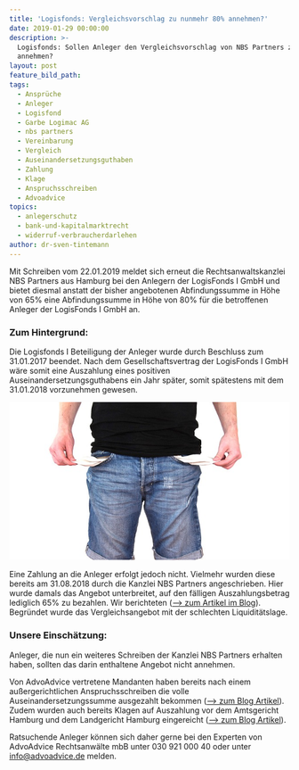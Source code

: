 ```yaml
---
title: 'Logisfonds: Vergleichsvorschlag zu nunmehr 80% annehmen?'
date: 2019-01-29 00:00:00
description: >-
  Logisfonds: Sollen Anleger den Vergleichsvorschlag von NBS Partners zu 80%
  annehmen?
layout: post
feature_bild_path:
tags:
  - Ansprüche
  - Anleger
  - Logisfond
  - Garbe Logimac AG
  - nbs partners
  - Vereinbarung
  - Vergleich
  - Auseinandersetzungsguthaben
  - Zahlung
  - Klage
  - Anspruchsschreiben
  - Advoadvice
topics:
  - anlegerschutz
  - bank-und-kapitalmarktrecht
  - widerruf-verbraucherdarlehen
author: dr-sven-tintemann
---
```


Mit Schreiben vom 22.01.2019 meldet sich erneut die Rechtsanwaltskanzlei NBS Partners aus Hamburg bei den Anlegern der LogisFonds I GmbH und bietet diesmal anstatt der bisher angebotenen Abfindungssumme in H&ouml;he von 65% eine Abfindungssumme in H&ouml;he von 80% f&uuml;r die betroffenen Anleger der LogisFonds I GmbH an.

### Zum Hintergrund:

Die Logisfonds I Beteiligung der Anleger wurde durch Beschluss zum 31.01.2017 beendet. Nach dem Gesellschaftsvertrag der LogisFonds I GmbH w&auml;re somit eine Auszahlung eines positiven Auseinandersetzungsguthabens ein Jahr sp&auml;ter, somit sp&auml;testens mit dem 31.01.2018 vorzunehmen gewesen.

![Taschen leer - Foto Pixabay](/uploads/no-money-2070384-640-4.jpg "Sind die Taschen der Logisfonds wirklich leer?")

Eine Zahlung an die Anleger erfolgt jedoch nicht. Vielmehr wurden diese bereits am 31.08.2018 durch die Kanzlei NBS Partners angeschrieben. Hier wurde damals das Angebot unterbreitet, auf den f&auml;lligen Auszahlungsbetrag lediglich 65% zu bezahlen. Wir berichteten ([--&gt; zum Artikel im Blog](/blog/logisfonds-i-auszahlung-nur-in-h%C3%B6he-von-65-an-sprint-anleger/)). Begr&uuml;ndet wurde das Vergleichsangebot mit der schlechten Liquidit&auml;tslage.

### Unsere Einsch&auml;tzung:

Anleger, die nun ein weiteres Schreiben der Kanzlei NBS Partners erhalten haben, sollten das darin enthaltene Angebot nicht annehmen.

Von AdvoAdvice vertretene Mandanten haben bereits nach einem au&szlig;ergerichtlichen Anspruchsschreiben die volle Auseinandersetzungssumme ausgezahlt bekommen ([--&gt; zum Blog Artikel](/blog/logisfonds-zahlt-kompletten-auseinandersetzungsbetrag-nach-zahlungsaufforderung/)). Zudem wurden auch bereits Klagen auf Auszahlung vor dem Amtsgericht Hamburg und dem Landgericht Hamburg eingereicht ([--&gt; zum Blog Artikel](/blog/logisfonds-i-klage-auf-auszahlung-vor-ag-hamburg-eingereicht/)).

Ratsuchende Anleger k&ouml;nnen sich daher gerne bei den Experten von AdvoAdvice Rechtsanw&auml;lte mbB unter 030 921 000 40 oder unter info@advoadvice.de melden.